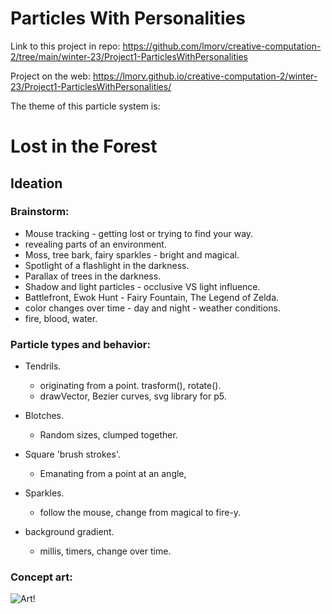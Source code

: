# Particles With Personalities

Link to this project in repo: https://github.com/lmorv/creative-computation-2/tree/main/winter-23/Project1-ParticlesWithPersonalities

Project on the web: https://lmorv.github.io/creative-computation-2/winter-23/Project1-ParticlesWithPersonalities/

The theme of this particle system is: 

# Lost in the Forest

## Ideation

### Brainstorm:

- Mouse tracking - getting lost or trying to find your way.
- revealing parts of an environment.
- Moss, tree bark, fairy sparkles - bright and magical.
- Spotlight of a flashlight in the darkness.
- Parallax of trees in the darkness.
- Shadow and light particles - occlusive VS light influence.
- Battlefront, Ewok Hunt - Fairy Fountain, The Legend of Zelda.
- color changes over time - day and night - weather conditions.
- fire, blood, water.

### Particle types and behavior:

- Tendrils.
    - originating from a point. trasform(), rotate().
    - drawVector, Bezier curves, svg library for p5.

- Blotches.
    - Random sizes, clumped together.

- Square 'brush strokes'.
    - Emanating from a point at an angle,

- Sparkles. 
    - follow the mouse, change from magical to fire-y.

- background gradient. 
    - millis, timers, change over time.

### Concept art:

![Art!](assets/images/particles-concept.png)
